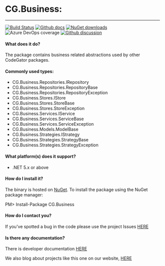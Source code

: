 # CG.Business: 

---
[![Build Status](https://dev.azure.com/codegator/CG.Business/_apis/build/status/CodeGator.CG.Business?branchName=master)](https://dev.azure.com/codegator/CG.Business/_build/latest?definitionId=4&branchName=master)
[![Github docs](https://img.shields.io/static/v1?label=Documentation&message=online&color=blue)](https://codegator.github.io/CG.Business/index.html)
[![NuGet downloads](https://img.shields.io/nuget/dt/CG.Business.svg?style=flat)](https://nuget.org/packages/CG.Business)
![Azure DevOps coverage](https://img.shields.io/azure-devops/coverage/codegator/CG.Business/4)
[![Github discussion](https://img.shields.io/badge/Discussion-online-blue)](https://github.com/CodeGator/CG.Business/discussions)

#### What does it do?
The package contains business related abstractions used by other CodeGator packages.

#### Commonly used types:
* CG.Business.Repositories.IRepository
* CG.Business.Repositories.RepositoryBase
* CG.Business.Repositories.RepositoryException
* CG.Business.Stores.IStore
* CG.Business.Stores.StoreBase
* CG.Business.Stores.StoreException
* CG.Business.Services.IService
* CG.Business.Services.ServiceBase
* CG.Business.Services.ServiceException
* CG.Business.Models.ModelBase
* CG.Business.Strategies.IStrategy
* CG.Business.Strategies.StrategyBase
* CG.Business.Strategies.StrategyException

#### What platform(s) does it support?
* .NET 5.x or above

#### How do I install it?
The binary is hosted on [NuGet](https://www.nuget.org/packages/CG.Business). To install the package using the NuGet package manager:

PM> Install-Package CG.Business

#### How do I contact you?
If you've spotted a bug in the code please use the project Issues [HERE](https://github.com/CodeGator/CG.Business/issues)

#### Is there any documentation?
There is developer documentation [HERE](https://codegator.github.io/CG.Business/)

We also blog about projects like this one on our website, [HERE](http://www.codegator.com)


